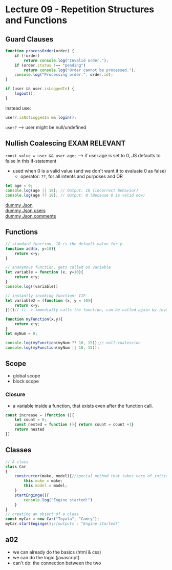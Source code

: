 # Lecture 09 - Repetition Structures and Functions
## Guard Clauses
```javascript
function processOrder(order) {
    if (!order) 
        return console.log("Invalid order.");
    if (order.status !== "pending")
        return console.log("Order cannot be processed.");
    console.log("Processing order:", order.id);
}
```
``` javascript
if (user && user.isLoggedIn) {
    logout();
}
```
instead use:

```javascript
user?.isNotLoggedIn && login();
```
`user?` --> user might be null/undefined

## Nullish Coalescing **EXAM RELEVANT**

`const value = user && user.age;` --> if user.age is set to 0, JS defaults to false in this if-statement

- used when 0 is a valid value (and we don't want it to evaluate 0 as false)
  - operator: `??`, for all intents and purposes and OR

```javascript
let age = 0;
console.log(age || 18); // Output: 18 (incorrect behavior)
console.log(age ?? 18); // Output: 0 (Because 0 is valid now)
```

[dummy Json](https://github.com/Ovi/DummyJSON)<br>
[dummy Json users](https://dummyjson.com/users)<br>
[dummy Json comments](https://dummyjson.com/comments)<br>

## Functions
```javascript
// standard function, 10 is the default value for y.
function add(x, y=10){
    return x+y;
}

// anonymous function, gets called on variable
let variable = function (x, y=10){
    return x+y;
}
console.log((variable))

// instantly invoking function: IIF
let variable2 = (function (x, y = 10){
    return x+y;
})()// ()--> immediatly calls the function, can be called again by invoking variable
```

```javascript
function myFunction(x,y){
    return x+y;
}
let myNum = 0;

console.log(myFunction(myNum ?? 10, 15));// null-coalescion
console.log(myFunction(myNum || 10, 15));
```

## Scope
- global scope
- block scope

### Closure
- a variable inside a function, that exists even after the function call.

```javascript
const increase = (function (){
    let count = 0;
    const nested = function (){ return count = count +1}
    return nested
})
```

## Classes
```javascript
// A class
class Car
{
    constructor(make, model){//special method that takes care of initializing objects
        this.make = make;
        this.model = model;
    }
    startEnginge(){
        console.log("Engine started!")
    }
}
// creating an object of a class
const myCar = new Car("Toyata", "Camry");
myCar.startEnginge();//outputs : "Engine started!"
```
## a02
- we can already do the basics (html & css)
- we can do the logic (javascript)
- can't do: the connection between the two

